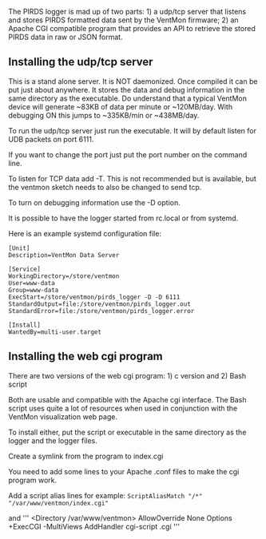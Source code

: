 The PIRDS logger is mad up of two parts: 1) a udp/tcp server that listens and stores PIRDS formatted data sent by the VentMon firmware; 2) an Apache CGI compatible program that provides an API to retrieve the stored PIRDS data in raw or JSON format.

## Installing the udp/tcp server
This is a stand alone server.  It is NOT daemonized.  Once compiled it can be put just about anywhere. It stores the data and debug information in the same directory as the executable. Do understand that a typical VentMon device will generate ~83KB of data per minute or ~120MB/day. With debugging ON this jumps to ~335KB/min or ~438MB/day.  

To run the udp/tcp server just run the executable.  It will by default listen for UDB packets on port 6111.  

If you want to change the port just put the port number on the command line. 

To listen for TCP data add -T.  This is not recommended but is available, but the ventmon sketch needs to also be changed to send tcp.

To turn on debugging information use the -D option.

It is possible to have the logger started from rc.local or from systemd.

Here is an example systemd configuration file:

```
[Unit]
Description=VentMon Data Server

[Service]
WorkingDirectory=/store/ventmon
User=www-data
Group=www-data
ExecStart=/store/ventmon/pirds_logger -D -D 6111
StandardOutput=file:/store/ventmon/pirds_logger.out
StandardError=file:/store/ventmon/pirds_logger.error

[Install]
WantedBy=multi-user.target
```
## Installing the web cgi program
There are two versions of the web cgi program: 1) c version and 2) Bash script

Both are usable and compatible with the Apache cgi interface.  The Bash script uses quite a lot of resources when used in conjunction with the VentMon visualization web page.

To install either, put the script or executable in the same directory as the logger and the logger files.

Create a symlink from the program to index.cgi

You need to add some lines to your Apache .conf files to make the cgi program work.

Add a script alias lines for example:
 `ScriptAliasMatch "/*" "/var/www/ventmon/index.cgi"`
 
 and
''' 
         <Directory /var/www/ventmon>
          AllowOverride None
          Options +ExecCGI -MultiViews
          AddHandler cgi-script .cgi
        </Directory>
'''





